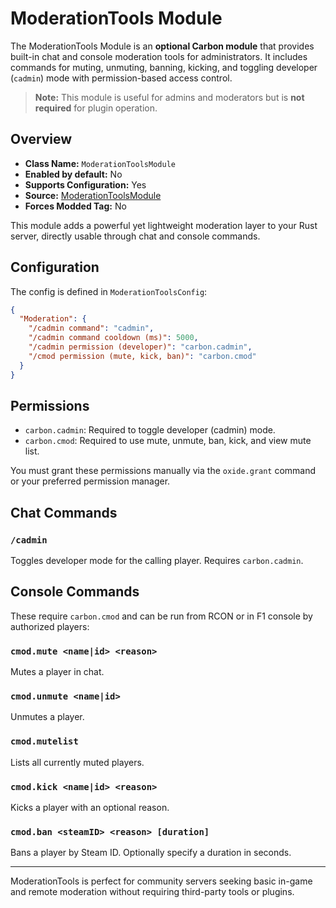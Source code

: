 # ModerationTools Module

The ModerationTools Module is an **optional Carbon module** that provides built-in chat and console moderation tools for administrators. It includes commands for muting, unmuting, banning, kicking, and toggling developer (`cadmin`) mode with permission-based access control.

> **Note:** This module is useful for admins and moderators but is **not required** for plugin operation.


## Overview
- **Class Name:** `ModerationToolsModule`
- **Enabled by default:** No
- **Supports Configuration:** Yes
- **Source:** [ModerationToolsModule](https://github.com/CarbonCommunity/Carbon.Modules/tree/develop/src/ModerationToolsModule)
- **Forces Modded Tag:** No

This module adds a powerful yet lightweight moderation layer to your Rust server, directly usable through chat and console commands.


## Configuration
The config is defined in `ModerationToolsConfig`:

```json
{
  "Moderation": {
    "/cadmin command": "cadmin",
    "/cadmin command cooldown (ms)": 5000,
    "/cadmin permission (developer)": "carbon.cadmin",
    "/cmod permission (mute, kick, ban)": "carbon.cmod"
  }
}
```


## Permissions
- `carbon.cadmin`: Required to toggle developer (cadmin) mode.
- `carbon.cmod`: Required to use mute, unmute, ban, kick, and view mute list.

You must grant these permissions manually via the `oxide.grant` command or your preferred permission manager.


## Chat Commands
### `/cadmin`
Toggles developer mode for the calling player. Requires `carbon.cadmin`.


## Console Commands
These require `carbon.cmod` and can be run from RCON or in F1 console by authorized players:

### `cmod.mute <name|id> <reason>`
Mutes a player in chat.

### `cmod.unmute <name|id>`
Unmutes a player.

### `cmod.mutelist`
Lists all currently muted players.

### `cmod.kick <name|id> <reason>`
Kicks a player with an optional reason.

### `cmod.ban <steamID> <reason> [duration]`
Bans a player by Steam ID. Optionally specify a duration in seconds.

---

ModerationTools is perfect for community servers seeking basic in-game and remote moderation without requiring third-party tools or plugins.